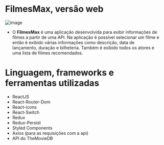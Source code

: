 # FilmesMax, versão web

![image](https://user-images.githubusercontent.com/59968647/80411354-722f3f80-88a2-11ea-8345-cc4c007b0198.png)

- O **FilmesMax** é uma aplicação desenvolvida para exibir informações de filmes a partir de uma API. Na aplicação é possível selecionar um filme e então é exibido várias informações como descrição, data de lançamento, duração e bilheteria. Também é exibido todos os atores e uma lista de filmes recomendados.

# Linguagem, frameworks e ferramentas utilizadas

- ReactJS
- React-Router-Dom
- React-icons
- React-Switch
- Redux
- Redux-Persist
- Styled Components
- Axios (para as requisições com a api)
- API do TheMovieDB
